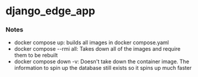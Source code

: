 # django_edge_app



### Notes
- docker compose up: builds all images in docker compose.yaml
- docker compose --rmi all: Takes down all of the images and require them to be rebuilt
- docker compose down -v: Doesn't take down the container image. The information to spin up the database still exists so it spins up much faster